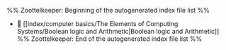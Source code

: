 %% Zoottelkeeper: Beginning of the autogenerated index file list  %%
- 📄 [[index/computer basics/The Elements of Computing Systems/Boolean logic and Arithmetic|Boolean logic and Arithmetic]]
%% Zoottelkeeper: End of the autogenerated index file list  %%
